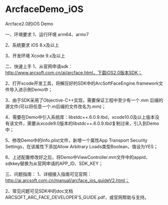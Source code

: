 # ArcfaceDemo_iOS
Arcface2.0的iOS Demo

一、环境要求
1、运行环境
arm64、armv7

2、系统要求
iOS 8.x及以上

3、开发环境
Xcode 9.x及以上

二、快速上手
1、从官网申请sdk：http://www.arcsoft.com.cn/ai/arcface.html，下载iOS2.0版本SDK；

2、打开xcode开发工具，将解压好的SDK中的ArcSoftFaceEngine.framework文件导入进示例Demo中；

3、由于SDK采用了Objective-C++实现，需要保证工程中至少有一个.mm 后缀的源文件(可以将任意一个.m后缀的文件改名为.mm)；

4、需要在Demo中引入系统库：libstdc++.6.0.9.tbd，xcode10.0及以上版本没有该文件，需要从xcode9.0版本的libstdc++.6.0.9.tbd复制过来，引入到Demo中；

5、修改Demo中的Info.plist文件，新增一个属性App Transport Security Settings，在该属性下添加Allow Arbitrary Loads类型Boolean，值设为YES；

6、上述配置修改好之后，将Demo中ViewController.mm文件中的appid、sdkkey替换为从官网申请的APP_ID、SDK_KEY；

三、问题指南：
1、详细接入指南可见官网：http://ai.arcsoft.com.cn/manual/arcface_ios_guideV2.html；

2、常见问题可见SDK中的doc文档ARCSOFT_ARC_FACE_DEVELOPER'S_GUIDE.pdf，或官网帮助与支持。




